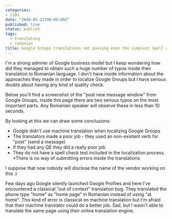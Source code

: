 ```yaml
---
categories:
- i18n
date: "2009-05-22T00:00:00Z"
published: true
status: publish
tags:
  - translating
  - romanian
title: Google Groups translations not passing even the simplest spell check test
---
```

I'm a strong admirer of Google business model but I keep wondering how did they managed to obtain such&nbsp;a huge number of typos inside their translation to Romanian language. I don't have inside information about the approaches they made in order to localize Google Groups but I have serious doubts about having any kind of quality check.

<!--more-->
Below you'll find a screenshot of the "post new message window" from Google Groups, inside this page there are two serious typos on the most important parts. Any Romanian speaker will observe these in less than 10 seconds.<a href="http://wp.sbarnea.com/wp-content/uploads/2009/05/google_groups_translation_bug.png"></a>

By looking at this we can draw some conclusions:

* Google didn't use machine translation when localizing Google Groups
 * The translators made a poor job - they used an non-existent verb for "post" (send a message)
 * If they had any QE they did a really poor job
 * They do not have a spell check test included in the localization process.
 *There is no way of submitting errors inside the translations

I suppose that now nobody will disclose the name of the vendor working on this :)

Few days ago Google silently launched Google Profiles and here I've encountered a classical "out of context" translation bug. They translated the phone type "home" as "home page" in Romanian instead of using "at home". This kind of error is classical on machine translation but I'm afraid that their machine translator could do a better job. Sad, but I wasn't able to translate the same page using their online translation engine.

<p><a href="http://wp.sbarnea.com/wp-content/uploads/2009/05/google_profiles_translation_bug.png"></a></p>
